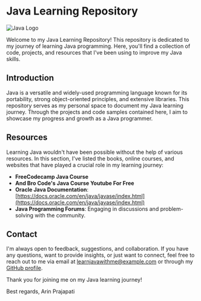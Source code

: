 # Java Learning Repository

![Java Logo](https://www.oracle.com/a/ocom/img/cb71-java-logo-001.jpg)

Welcome to my Java Learning Repository! This repository is dedicated to my journey of learning Java programming. Here, you'll find a collection of code, projects, and resources that I've been using to improve my Java skills.


## Introduction

Java is a versatile and widely-used programming language known for its portability, strong object-oriented principles, and extensive libraries. This repository serves as my personal space to document my Java learning journey. Through the projects and code samples contained here, I aim to showcase my progress and growth as a Java programmer.

## Resources

Learning Java wouldn't have been possible without the help of various resources. In this section, I've listed the books, online courses, and websites that have played a crucial role in my learning journey:

- **FreeCodecamp Java Course**
- **And Bro Code's Java Course Youtube For Free**
- **Oracle Java Documentation**: [https://docs.oracle.com/en/java/javase/index.html](https://docs.oracle.com/en/java/javase/index.html)
- **Java Programming Forums**: Engaging in discussions and problem-solving with the community.

## Contact

I'm always open to feedback, suggestions, and collaboration. If you have any questions, want to provide insights, or just want to connect, feel free to reach out to me via email at learnjavawithme@example.com or through my [GitHub profile](https://github.com/yourusername).

Thank you for joining me on my Java learning journey!

Best regards,
Arin Prajapati
